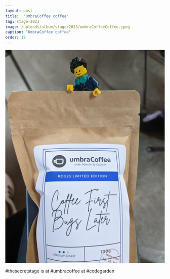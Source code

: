 ```yaml
---
layout: post
title:  "UmbraCoffee coffee"
tag: stage-2023
image: /uploads/album/stage/2023/umbraCoffeeCoffee.jpeg
caption: "UmbraCoffee coffee"
order: 18
---
```


![](/uploads/album/stage/2023/umbraCoffeeCoffee.jpeg)

#thesecretstage is at #umbracoffee at #codegarden